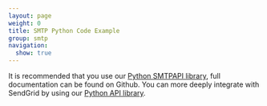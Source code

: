 ```yaml
---
layout: page
weight: 0
title: SMTP Python Code Example
group: smtp
navigation:
  show: true
---
```

<call-out>

It is recommended that you use our [Python SMTPAPI library](https://github.com/sendgrid/smtpapi-python), full documentation can be found on Github. You can more deeply integrate with SendGrid by using our [Python API library](https://github.com/sendgrid/sendgrid-python).

</call-out>
